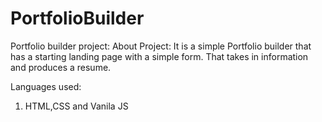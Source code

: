 # PortfolioBuilder
Portfolio builder project:
About Project:
It is a simple Portfolio builder that has a starting landing page with a simple form. That takes in information and produces a resume.

Languages used:
1. HTML,CSS and Vanila JS
